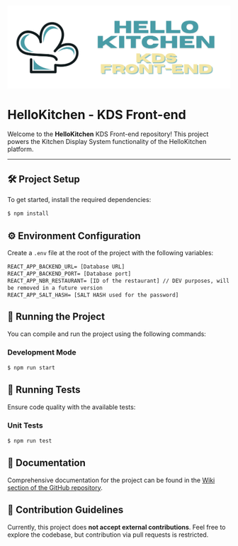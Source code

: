 ![HelloKitchen banner](./docs/images/banner.png)

# HelloKitchen - KDS Front-end

Welcome to the **HelloKitchen** KDS Front-end repository! This project powers the Kitchen Display System functionality of the HelloKitchen platform.

---

## 🛠️ Project Setup

To get started, install the required dependencies:

```bash
$ npm install
```

## ⚙️ Environment Configuration

Create a `.env` file at the root of the project with the following variables:

```
REACT_APP_BACKEND_URL= [Database URL]
REACT_APP_BACKEND_PORT= [Database port]
REACT_APP_NBR_RESTAURANT= [ID of the restaurant] // DEV purposes, will be removed in a future version
REACT_APP_SALT_HASH= [SALT HASH used for the password]
```

## 🚀 Running the Project

You can compile and run the project using the following commands:

### Development Mode

```bash
$ npm run start
```

## 🧪 Running Tests

Ensure code quality with the available tests:

### Unit Tests

```bash
$ npm run test
```

## 📄 Documentation

Comprehensive documentation for the project can be found in the [Wiki section of the GitHub repository](https://github.com/Hello-Kitchen/KDS-Front-End/wiki).

## 🤝 Contribution Guidelines

Currently, this project does **not accept external contributions**. Feel free to explore the codebase, but contribution via pull requests is restricted.
